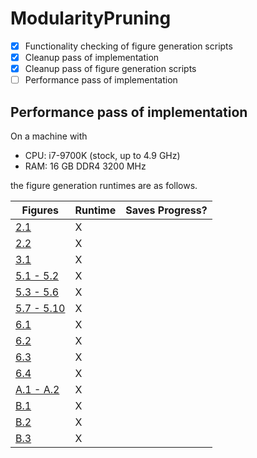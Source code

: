 # ModularityPruning

- [X] Functionality checking of figure generation scripts
- [X] Cleanup pass of implementation
- [X] Cleanup pass of figure generation scripts
- [ ] Performance pass of implementation

## Performance pass of implementation

On a machine with

 - CPU: i7-9700K (stock, up to 4.9 GHz)
 - RAM: 16 GB DDR4 3200 MHz

the figure generation runtimes are as follows.

| Figures | Runtime | Saves Progress? |
|---------|---------|-----------------|
| [2.1](karate_club_gamma_estimates/karate_club_gamma_estimates.py) | X
| [2.2](karate_club_gamma_estimates/karate_club_estimates_per_community.py) | X
| [3.1](example_figures/plot_champ_example.py) | X
| [5.1 - 5.2](karate_club_test/karate_club_test.py) | X
| [5.3 - 5.6](synthetic_easy_regime/easy_regime_generation.py) | X
| [5.7 - 5.10](lazega_law_firm/lazega_figures.py) | X
| [6.1](plot_duality_details/plot_maximum_gamma_estimates.py) | X
| [6.2](plot_duality_details/plot_maximum_gamma_estimates_in_omega_space.py) | X
| [6.3](plot_duality_details/plot_maximum_gamma_estimates_general.py) | X
| [6.4](social_networks/SNAP_boxplot.py) | X
| [A.1 - A.2](plot_duality_details/plot_gamma_omega_duality.py) | X
| [B.1](bistable_SBM/plot_bistable_SBM_analytic.py) | X
| [B.2](bistable_SBM/bistable_SBM_test_constant_probs.py) | X
| [B.3](bistable_SBM/plot_bistable_SBM_realizations.py) | X